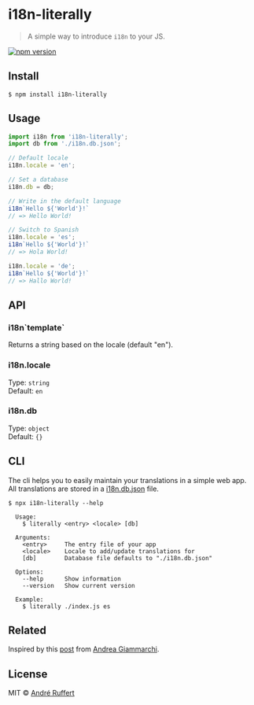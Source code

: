 # i18n-literally

> A simple way to introduce `i18n` to your JS.

[![npm version](https://img.shields.io/npm/v/i18n-literally.svg)](https://www.npmjs.com/package/i18n-literally)

## Install

```
$ npm install i18n-literally
```


## Usage

```js
import i18n from 'i18n-literally';
import db from './i18n.db.json';

// Default locale
i18n.locale = 'en';

// Set a database
i18n.db = db;

// Write in the default language
i18n`Hello ${'World'}!`
// => Hello World!

// Switch to Spanish
i18n.locale = 'es';
i18n`Hello ${'World'}!`
// => Hola World!

i18n.locale = 'de';
i18n`Hello ${'World'}!`
// => Hallo World!
```


## API

### i18n\`template\`

Returns a string based on the locale (default "en").

### i18n.locale

Type: `string`   
Default: `en`   

### i18n.db

Type: `object`   
Default: `{}`  


## CLI

The cli helps you to easily maintain your translations in a simple web app.   
All translations are stored in a [i18n.db.json](i18n.db.json) file.

```console
$ npx i18n-literally --help

  Usage:
    $ literally <entry> <locale> [db]

  Arguments:
    <entry>     The entry file of your app
    <locale>    Locale to add/update translations for
    [db]        Database file defaults to "./i18n.db.json"

  Options:
    --help      Show information
    --version   Show current version

  Example:
    $ literally ./index.js es
```


## Related

Inspired by this [post](https://codeburst.io/easy-i18n-in-10-lines-of-javascript-poc-eb9e5444d71e) from [Andrea Giammarchi](https://github.com/WebReflection).


## License

MIT © [André Ruffert](https://andreruffert.com)
